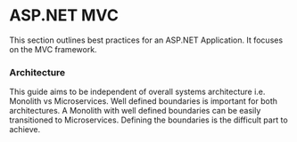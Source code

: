 # ASP.NET MVC
This section outlines best practices for an ASP.NET Application. It focuses on the MVC framework.

### Architecture
This guide aims to be independent of overall systems architecture i.e. Monolith vs Microservices. Well defined boundaries is important for both architectures. A Monolith with well defined boundaries can be easily transitioned to Microservices. Defining the boundaries is the difficult part to achieve.